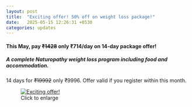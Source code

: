 ```yaml
---
layout: post
title:  "Exciting offer! 50% off on weight loss package!"
date:   2025-05-15 12:26:31 +0530
categories: updates
---
```


#### This May, pay ~~₹1428~~ only ₹714/day on 14-day package offer! 

##### A complete Naturopathy weight loss program including food and accommodation. 

14 days for ~~₹19992~~ only ₹9996. Offer valid if you register within this month. 


<figure class="mb-4 text-center">
  <a href="{{ site.baseurl }}/img/posts/package-offer.jpg" target="_blank">
    <img src="{{ site.baseurl }}/img/posts/package-offer.jpg" alt="Exciting offer!" class="img-fluid w-100" >
  </a>
  <figcaption class="mt-2 text-muted">Click to enlarge</figcaption>
</figure>


